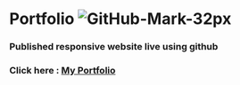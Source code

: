 # Portfolio ![GitHub-Mark-32px](https://user-images.githubusercontent.com/69693530/102871403-67926d80-4464-11eb-9a20-27c7995ebdb8.png)

### Published responsive website live using github  

### Click here : <a href="https://anukratirawal14.github.io/Portfolio/">My Portfolio</a>

